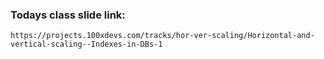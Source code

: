 ### Todays class slide link:

```link
https://projects.100xdevs.com/tracks/hor-ver-scaling/Horizontal-and-vertical-scaling--Indexes-in-DBs-1
```